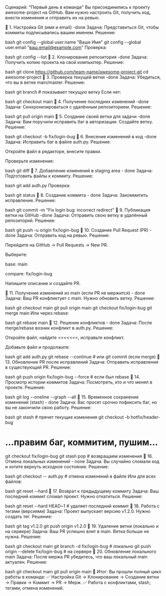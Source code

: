 Сценарий: "Первый день в команде"
Вы присоединились к проекту awesome-project на GitHub. Вам нужно настроить Git, получить код, внести изменения и отправить их на ревью.

📌 1. Настройка Git (имя и email)  -done
Задача: Представиться Git, чтобы коммиты подписывались вашим именем.
Решение:

bash
git config --global user.name "Ваше Имя"
git config --global user.email "ваш.email@example.com"
Проверка:

bash
git config --list
📌 2. Клонирование репозитория -done
Задача: Получить копию проекта на свой компьютер.
Решение:

bash
git clone https://github.com/team-name/awesome-project.git
cd awesome-project
📌 3. Проверка текущей ветки -done
Задача: Убедиться, что вы в ветке main/master.
Решение:

bash
git branch  # показывает текущую ветку
Если нет:

bash
git checkout main
📌 4. Получение последних изменений -done
Задача: Синхронизироваться с удалённым репозиторием.
Решение:

bash
git pull origin main
📌 5. Создание своей ветки для задачи -done
Задача: Вам поручили исправить баг в авторизации. Создайте ветку.
Решение:

bash
git checkout -b fix/login-bug
📌 6. Внесение изменений в код -done
Задача: Исправить баг в файле auth.py.
Решение:

Откройте файл в редакторе, внесите правки.

Проверьте изменения:

bash
git diff
📌 7. Добавление изменений в staging area - done 
Задача: Подготовить файлы к коммиту.
Решение:

bash
git add auth.py
Проверка:

bash
git status
📌 8. Создание коммита - done
Задача: Закоммитить исправление.
Решение:

bash
git commit -m "Fix login bug: incorrect redirect"
📌 9. Публикация ветки на GitHub -done
Задача: Отправить свою ветку в удалённый репозиторий.
Решение:

bash
git push -u origin fix/login-bug
📌 10. Создание Pull Request (PR) - done
Задача: Отправить код на ревью.
Решение:

Перейдите на GitHub → Pull Requests → New PR.

Выберите:

base: main

compare: fix/login-bug

Напишите описание и создайте PR.

📌 11. Получение изменений из main (если PR не мержится) - done 
Задача: Ваш PR конфликтует с main. Нужно обновить ветку.
Решение:

bash
git checkout main
git pull origin main
git checkout fix/login-bug
git merge main
Или через rebase:

bash
git rebase main
📌 12. Решение конфликтов - done
Задача: После merge/rebase возник конфликт в auth.py.
Решение:

Откройте файл, найдите <<<<<<<, исправьте конфликт.

Добавьте файл и продолжите:

bash
git add auth.py
git rebase --continue  # или git commit (если merge)
📌 13. Обновление PR после исправлений
Задача: Отправить исправления в существующий PR.
Решение:

bash
git push origin fix/login-bug --force  # если был rebase
📌 14. Просмотр истории коммитов
Задача: Посмотреть, кто и что менял в проекте.
Решение:

bash
git log --oneline --graph --all
📌 15. Временное сохранение изменений (stash) - done 
Задача: Вас просят срочно пофиксить баг, но вы не закончили свою работу.
Решение:

bash
git stash  # прячет текущие изменения
git checkout -b hotfix/header-bug
# ...правим баг, коммитим, пушим...
git checkout fix/login-bug
git stash pop  # возвращаем изменения
📌 16. Отмена локальных изменений - none
Задача: Вы случайно сломали код и хотите вернуть исходное состояние.
Решение:

bash
git checkout -- auth.py  # отмена изменений в файле
Или для всех файлов:

bash
git reset --hard
📌 17. Возврат к предыдущему коммиту
Задача: Ваш последний коммит сломал проект. Нужно откатиться.
Решение:

bash
git reset --hard HEAD~1  # удаляет последний коммит
📌 18. Работа с тегами (версиями)
Задача: Проект выпускает версию v1.2.0. Нужно создать тег.
Решение:

bash
git tag v1.2.0
git push origin v1.2.0
📌 19. Удаление ветки (локально и на сервере)
Задача: Ваш PR успешно влит в main. Ветка больше не нужна.
Решение:

bash
git checkout main
git branch -d fix/login-bug  # локально
git push origin --delete fix/login-bug  # на сервере
📌 20. Обновление локального main
Задача: После мержа PR убедитесь, что ваш локальный main актуален.
Решение:

bash
git checkout main
git pull origin main
📌 Итог:
Вы прошли полный цикл работы в команде:
✅ Настройка Git → Клонирование → Создание ветки → Правки → Коммит → PR → Мерж.
✅ Работа с конфликтами, stash, тегами, отмена изменений.
